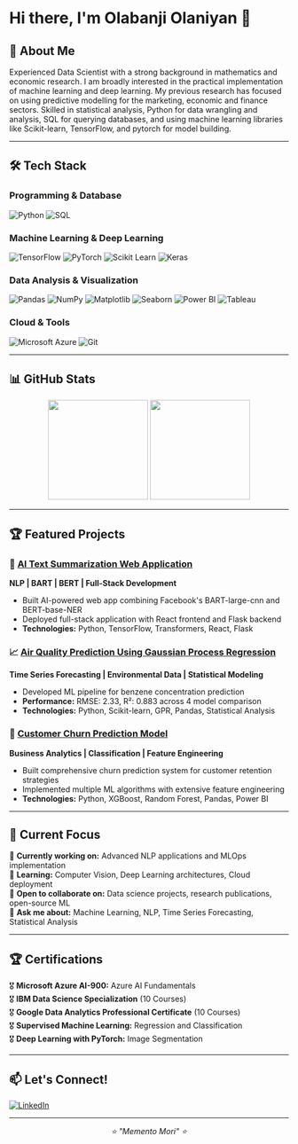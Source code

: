 # Hi there, I'm Olabanji Olaniyan 👋

## 🚀 About Me

Experienced Data Scientist with a strong background in mathematics and economic research. I am broadly
interested in the practical implementation of machine learning and deep learning. My previous research has focused
on using predictive modelling for the marketing, economic and finance sectors. Skilled in statistical analysis, Python
for data wrangling and analysis, SQL for querying databases, and using machine learning libraries like Scikit-learn,
TensorFlow, and pytorch for model building.  

---

## 🛠️ Tech Stack

### Programming & Database
![Python](https://img.shields.io/badge/Python-3776AB?style=for-the-badge&logo=python&logoColor=white)
![SQL](https://img.shields.io/badge/SQL-336791?style=for-the-badge&logo=postgresql&logoColor=white)


### Machine Learning & Deep Learning
![TensorFlow](https://img.shields.io/badge/TensorFlow-FF6F00?style=for-the-badge&logo=tensorflow&logoColor=white)
![PyTorch](https://img.shields.io/badge/PyTorch-EE4C2C?style=for-the-badge&logo=pytorch&logoColor=white)
![Scikit Learn](https://img.shields.io/badge/scikit_learn-F7931E?style=for-the-badge&logo=scikit-learn&logoColor=white)
![Keras](https://img.shields.io/badge/Keras-D00000?style=for-the-badge&logo=keras&logoColor=white)

### Data Analysis & Visualization
![Pandas](https://img.shields.io/badge/Pandas-150458?style=for-the-badge&logo=pandas&logoColor=white)
![NumPy](https://img.shields.io/badge/NumPy-013243?style=for-the-badge&logo=numpy&logoColor=white)
![Matplotlib](https://img.shields.io/badge/Matplotlib-11557c?style=for-the-badge&logo=python&logoColor=white)
![Seaborn](https://img.shields.io/badge/Seaborn-3776AB?style=for-the-badge&logo=python&logoColor=white)
![Power BI](https://img.shields.io/badge/PowerBI-F2C811?style=for-the-badge&logo=powerbi&logoColor=black)
![Tableau](https://img.shields.io/badge/Tableau-E97627?style=for-the-badge&logo=tableau&logoColor=white)

### Cloud & Tools
![Microsoft Azure](https://img.shields.io/badge/Microsoft_Azure-0089D0?style=for-the-badge&logo=microsoft-azure&logoColor=white)
![Git](https://img.shields.io/badge/Git-F05032?style=for-the-badge&logo=git&logoColor=white)

---

## 📊 GitHub Stats

<div align="center">
 <img height="180em" src="https://github-readme-stats.vercel.app/api?username=yourusername&show_icons=true&theme=tokyonight&include_all_commits=true&count_private=true"/>
 <img height="180em" src="https://github-readme-stats.vercel.app/api/top-langs/?username=yourusername&layout=compact&langs_count=7&theme=tokyonight"/>
</div>

---

## 🏆 Featured Projects

### 🤖 [AI Text Summarization Web Application](https://github.com/yourusername/ai-text-summarizer)
**NLP | BART | BERT | Full-Stack Development**
- Built AI-powered web app combining Facebook's BART-large-cnn and BERT-base-NER
- Deployed full-stack application with React frontend and Flask backend
- **Technologies:** Python, TensorFlow, Transformers, React, Flask

### 📈 [Air Quality Prediction Using Gaussian Process Regression](https://github.com/yourusername/air-quality-prediction)
**Time Series Forecasting | Environmental Data | Statistical Modeling**
- Developed ML pipeline for benzene concentration prediction
- **Performance:** RMSE: 2.33, R²: 0.883 across 4 model comparison
- **Technologies:** Python, Scikit-learn, GPR, Pandas, Statistical Analysis

### 💼 [Customer Churn Prediction Model](https://github.com/yourusername/customer-churn-prediction)
**Business Analytics | Classification | Feature Engineering**
- Built comprehensive churn prediction system for customer retention strategies
- Implemented multiple ML algorithms with extensive feature engineering
- **Technologies:** Python, XGBoost, Random Forest, Pandas, Power BI

---

## 🎯 Current Focus

🔭 **Currently working on:** Advanced NLP applications and MLOps implementation  
🌱 **Learning:** Computer Vision, Deep Learning architectures, Cloud deployment  
👯 **Open to collaborate on:** Data science projects, research publications, open-source ML  
💬 **Ask me about:** Machine Learning, NLP, Time Series Forecasting, Statistical Analysis  

---

## 🏆 Certifications 

🎖️ **Microsoft Azure AI-900:** Azure AI Fundamentals  
🎖️ **IBM Data Science Specialization** (10 Courses)  
🎖️ **Google Data Analytics Professional Certificate** (10 Courses)  
🎖️ **Supervised Machine Learning:** Regression and Classification  
🎖️ **Deep Learning with PyTorch:** Image Segmentation  

---
## 📫 Let's Connect!

[![LinkedIn](https://img.shields.io/badge/LinkedIn-0077B5?style=for-the-badge&logo=linkedin&logoColor=white)]([https://linkedin.com/in/yourprofile](https://www.linkedin.com/in/olabanji-olaniyan-59a6b0198))

---

<div align="center">
 <i>⭐️ "Memento Mori" ⭐️</i>
</div>
